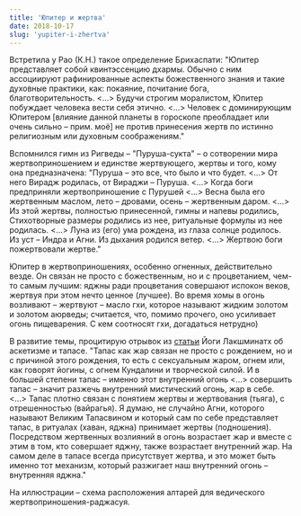 ```yaml
---
title: 'Юпитер и жертва'
date: 2018-10-17
slug: 'yupiter-i-zhertva'
---
```


Встретила у Рао (К.Н.) такое определение Брихаспати: "Юпитер представляет собой квинтэссенцию дхармы. Обычно с ним ассоциируют рафинированные аспекты божественного знания и такие духовные практики, как: покаяние, почитание бога, благотворительность. <...> Будучи строгим моралистом, Юпитер побуждает человека вести себя этично. <...> Человек с доминирующим Юпитером [влияние данной планеты в гороскопе преобладает или очень сильно – прим. моё] не против принесения жертв по истинно религиозным или духовным соображениям."

<!-- more -->

Вспомнился гимн из Ригведы – "Пуруша-сукта" – о сотворении мира жертвоприношением и единстве жертвующего, жертвы и того, кому она предназначена: "Пуруша – это все, что было и что будет. <...> От него Вирадж родилась, от Вираджи – Пуруша. <...> Когда боги предприняли жертвоприношение с Пурушей <...> Весна была его жертвенным маслом, лето – дровами, осень – жертвенным даром. <...> Из этой жертвы, полностью принесенной, гимны и напевы родились, Стихотворные размеры родились из нее, ритуальные формулы из нее родилась. <...> Луна из (его) ума рождена, из глаза солнце родилось. Из уст – Индра и Агни. Из дыхания родился ветер. <...> Жертвою боги пожертвовали жертве."

Юпитер в жертвоприношениях, особенно огненных, действительно везде. Он связан не просто с божественным, но и с процветанием, чем-то самым лучшим: яджны ради процветания совершают испокон веков, жертвуя при этом нечто ценное (лучшее). Во время хомы в огонь возливают – жертвуют – масло гхи, которое называют жидким золотом и золотом аюрведы; считается, что, помимо прочего, оно усиливает огонь пищеварения. С кем соотносят гхи, догадаться нетрудно)

В развитие темы, процитирую отрывок из [статьи](https://www.lakshminath.com/single-post/2018/01/27/%D0%9A%D0%BE%D0%B5-%D1%87%D1%82%D0%BE-%D0%BF%D1%80%D0%BE-%D0%B0%D1%81%D0%BA%D0%B5%D1%82%D0%B8%D0%B7%D0%BC-%D0%B8-%D1%82%D0%B0%D0%BF%D0%B0%D1%81) Йоги Лакшминатх об аскетизме и тапасе. "Тапас как жар связан не просто с рождением, но и с причиной этого рождения, то есть с сексуальным жаром, огнем или, как говорят йогины, с огнем Кундалини и творческой силой. И в большей степени тапас – именно этот внутренний огонь <...> совершить тапас – значит разжечь внутренний мистический огонь, жар в себе. <...> Тапас плотно связан с понятием жертвы и жертвования (тьяга), с отрешенностью (вайрагья). Я думаю, не случайно Агни, которого называют Великим Тапасвином и который сам по себе представляет тапас, в ритуалах (хаван, яджна) принимает жертвы (подношения). Посредством жертвенных возлияний в огонь возрастает жар и вместе с этим в том, кто совершает яджну, также возрастает внутренний жар. На самом деле в тапасе всегда присутствует жертва, и это может быть именно тот механизм, который разжигает наш внутренний огонь – внутренняя яджна."  

На иллюстрации – схема расположения алтарей для ведического жертвоприношения-раджасуя.